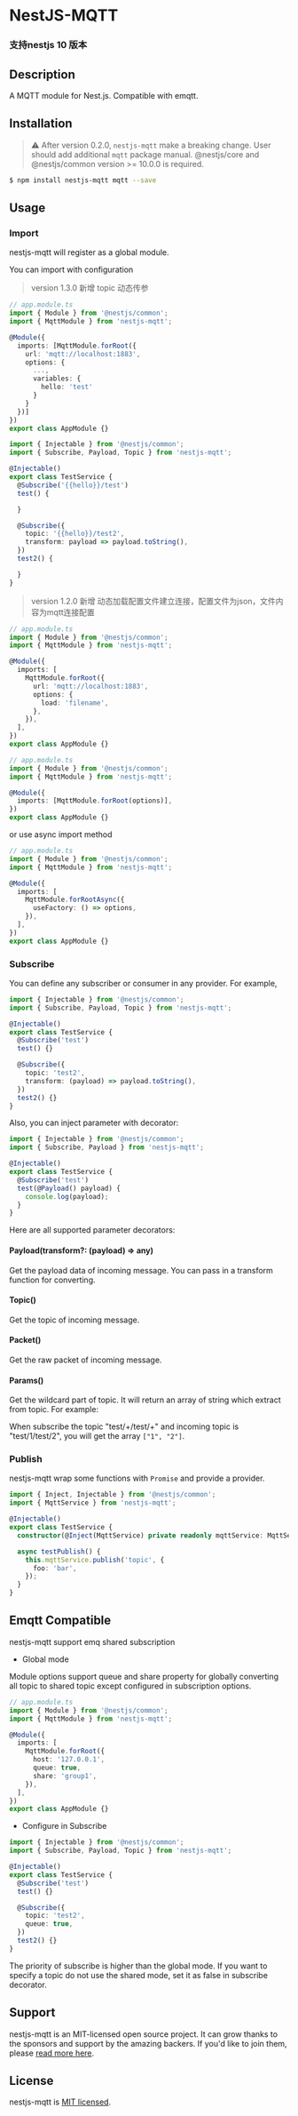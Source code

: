# NestJS-MQTT
### 支持nestjs 10 版本

## Description

A MQTT module for Nest.js. Compatible with emqtt.

## Installation

> ⚠️ After version 0.2.0, `nestjs-mqtt` make a breaking change. User should add additional `mqtt` package manual.
> @nestjs/core and @nestjs/common version >= 10.0.0 is required.

```bash
$ npm install nestjs-mqtt mqtt --save
```

## Usage

### Import

nestjs-mqtt will register as a global module.

You can import with configuration

> version 1.3.0 新增 topic 动态传参

```typescript
// app.module.ts
import { Module } from '@nestjs/common';
import { MqttModule } from 'nestjs-mqtt';

@Module({
  imports: [MqttModule.forRoot({
    url: 'mqtt://localhost:1883',
    options: {
      ...,
      variables: {
        hello: 'test'
      }
    }
  })]
})
export class AppModule {}

import { Injectable } from '@nestjs/common';
import { Subscribe, Payload, Topic } from 'nestjs-mqtt';

@Injectable()
export class TestService {
  @Subscribe('{{hello}}/test')
  test() {

  }

  @Subscribe({
    topic: '{{hello}}/test2',
    transform: payload => payload.toString(),
  })
  test2() {

  }
}
```

> version 1.2.0 新增 动态加载配置文件建立连接，配置文件为json，文件内容为mqtt连接配置

```typescript
// app.module.ts
import { Module } from '@nestjs/common';
import { MqttModule } from 'nestjs-mqtt';

@Module({
  imports: [
    MqttModule.forRoot({
      url: 'mqtt://localhost:1883',
      options: {
        load: 'filename',
      },
    }),
  ],
})
export class AppModule {}
```

```typescript
// app.module.ts
import { Module } from '@nestjs/common';
import { MqttModule } from 'nestjs-mqtt';

@Module({
  imports: [MqttModule.forRoot(options)],
})
export class AppModule {}
```

or use async import method

```typescript
// app.module.ts
import { Module } from '@nestjs/common';
import { MqttModule } from 'nestjs-mqtt';

@Module({
  imports: [
    MqttModule.forRootAsync({
      useFactory: () => options,
    }),
  ],
})
export class AppModule {}
```

### Subscribe

You can define any subscriber or consumer in any provider. For example,

```typescript
import { Injectable } from '@nestjs/common';
import { Subscribe, Payload, Topic } from 'nestjs-mqtt';

@Injectable()
export class TestService {
  @Subscribe('test')
  test() {}

  @Subscribe({
    topic: 'test2',
    transform: (payload) => payload.toString(),
  })
  test2() {}
}
```

Also, you can inject parameter with decorator:

```typescript
import { Injectable } from '@nestjs/common';
import { Subscribe, Payload } from 'nestjs-mqtt';

@Injectable()
export class TestService {
  @Subscribe('test')
  test(@Payload() payload) {
    console.log(payload);
  }
}
```

Here are all supported parameter decorators:

#### Payload(transform?: (payload) => any)

Get the payload data of incoming message. You can pass in a transform function for converting.

#### Topic()

Get the topic of incoming message.

#### Packet()

Get the raw packet of incoming message.

#### Params()

Get the wildcard part of topic. It will return an array of string which extract from topic. For example:

When subscribe the topic "test/+/test/+" and incoming topic is "test/1/test/2", you will get the array `["1", "2"]`.

### Publish

nestjs-mqtt wrap some functions with `Promise` and provide a provider.

```typescript
import { Inject, Injectable } from '@nestjs/common';
import { MqttService } from 'nestjs-mqtt';

@Injectable()
export class TestService {
  constructor(@Inject(MqttService) private readonly mqttService: MqttService) {}

  async testPublish() {
    this.mqttService.publish('topic', {
      foo: 'bar',
    });
  }
}
```

## Emqtt Compatible

nestjs-mqtt support emq shared subscription

- Global mode

Module options support queue and share property for globally converting all topic to shared topic except configured in subscription options.

```typescript
// app.module.ts
import { Module } from '@nestjs/common';
import { MqttModule } from 'nestjs-mqtt';

@Module({
  imports: [
    MqttModule.forRoot({
      host: '127.0.0.1',
      queue: true,
      share: 'group1',
    }),
  ],
})
export class AppModule {}
```

- Configure in Subscribe

```typescript
import { Injectable } from '@nestjs/common';
import { Subscribe, Payload, Topic } from 'nestjs-mqtt';

@Injectable()
export class TestService {
  @Subscribe('test')
  test() {}

  @Subscribe({
    topic: 'test2',
    queue: true,
  })
  test2() {}
}
```

The priority of subscribe is higher than the global mode. If you want to specify a topic do not use the shared mode, set it as false in subscribe decorator.

## Support

nestjs-mqtt is an MIT-licensed open source project. It can grow thanks to the sponsors and support by the amazing backers. If you'd like to join them, please [read more here](https://docs.nestjs.com/support).

## License

nestjs-mqtt is [MIT licensed](LICENSE).
